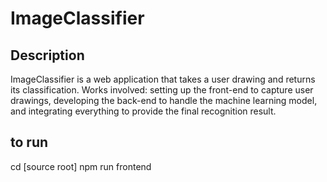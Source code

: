 # ImageClassifier 

## Description

ImageClassifier is a web application that takes a user drawing and returns its classification.
Works involved: setting up the front-end to capture user drawings, developing the back-end to handle the machine learning model, and integrating everything to provide the final recognition result. 

## to run
cd [source root]
npm run frontend

